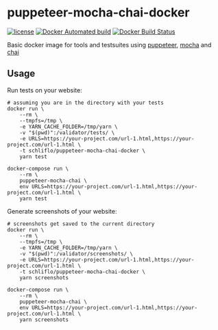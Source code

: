 # puppeteer-mocha-chai-docker
[![license](https://img.shields.io/github/license/schliflo/puppeteer-mocha-chai-docker.svg)](https://github.com/schliflo/puppeteer-mocha-chai-docker/blob/master/LICENSE)
[![Docker Automated build](https://img.shields.io/docker/automated/schliflo/puppeteer-mocha-chai-docker.svg)](https://hub.docker.com/r/schliflo/puppeteer-mocha-chai-docker/)
[![Docker Build Status](https://img.shields.io/docker/build/schliflo/puppeteer-mocha-chai-docker.svg)](https://hub.docker.com/r/schliflo/puppeteer-mocha-chai-docker/)

Basic docker image for tools and testsuites using [puppeteer](https://github.com/GoogleChrome/puppeteer), [mocha](https://github.com/mochajs/mocha) and [chai](https://github.com/chaijs/chai)

## Usage
Run tests on your website:
```
# assuming you are in the directory with your tests
docker run \
    --rm \
    --tmpfs=/tmp \
    -e YARN_CACHE_FOLDER=/tmp/yarn \
    -v "$(pwd)":/validator/tests/ \
    -e URLS=https://your-project.com/url-1.html,https://your-project.com/url-1.html \
    -t schliflo/puppeteer-mocha-chai-docker \
    yarn test
```
```
docker-compose run \
    --rm \
    puppeteer-mocha-chai \
    env URLS=https://your-project.com/url-1.html,https://your-project.com/url-1.html \
    yarn test
```

Generate screenshots of your website:
```
# screenshots get saved to the current directory
docker run \
    --rm \
    --tmpfs=/tmp \
    -e YARN_CACHE_FOLDER=/tmp/yarn \
    -v "$(pwd)":/validator/screenshots/ \
    -e URLS=https://your-project.com/url-1.html,https://your-project.com/url-1.html \
    -t schliflo/puppeteer-mocha-chai-docker \
    yarn screenshots
```
```
docker-compose run \
    --rm \
    puppeteer-mocha-chai \
    env URLS=https://your-project.com/url-1.html,https://your-project.com/url-1.html \
    yarn screenshots
```
